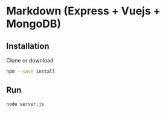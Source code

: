# Markdown (Express + Vuejs + MongoDB)

## Installation

Clone or download

```bash
npm --save install
```

## Run

```bash
node server.js
```